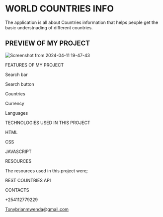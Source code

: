 # WORLD COUNTRIES INFO
The application is all about Countries information that helps people get the basic understnading of different countries.

## PREVIEW OF MY PROJECT
![Screenshot from 2024-04-11 19-47-43](https://github.com/Tonybriandev/PHASE-1-PROJECT/assets/161289086/11e931ef-2fef-482e-ae21-cde7a81a30b2)

FEATURES OF MY PROJECT

Search bar

Search button

Countries

Currency

Languages


TECHNOLOGIES USED IN THIS PROJECT

HTML

CSS

JAVASCRIPT

RESOURCES

The resources used in this project were;

REST COUNTRIES API

CONTACTS

+254112779229

Tonybrianmwenda@gmail.com






